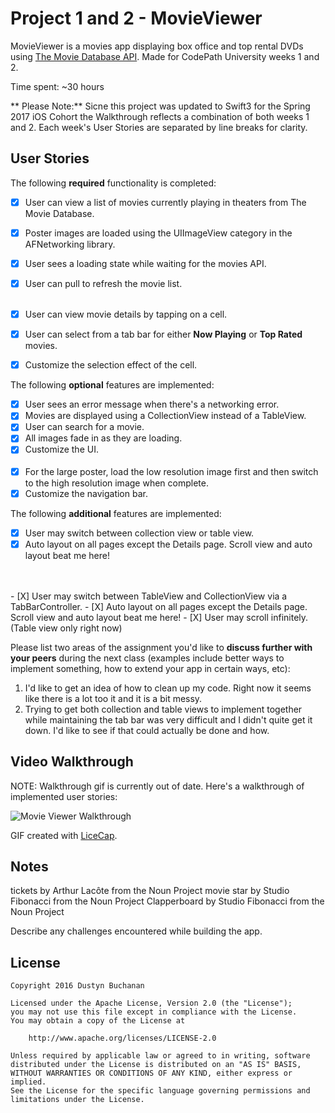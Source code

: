 # Project 1 and 2 - MovieViewer
MovieViewer is a movies app displaying box office and top rental DVDs using [The Movie Database API](http://docs.themoviedb.apiary.io/#). Made for CodePath University weeks 1 and 2.

Time spent: ~30 hours

** Please Note:** Sicne this project was updated to Swift3 for the Spring 2017 iOS Cohort the Walkthrough reflects a combination of both weeks 1 and 2. Each week's User Stories are separated by line breaks for clarity.

## User Stories

The following **required** functionality is completed:
- [X] User can view a list of movies currently playing in theaters from The Movie Database.
- [X] Poster images are loaded using the UIImageView category in the AFNetworking library.
- [X] User sees a loading state while waiting for the movies API.
- [X] User can pull to refresh the movie list. <br><br>

- [X] User can view movie details by tapping on a cell.
- [X] User can select from a tab bar for either **Now Playing** or **Top Rated** movies.
- [X] Customize the selection effect of the cell.

The following **optional** features are implemented:
- [X] User sees an error message when there's a networking error.
- [X] Movies are displayed using a CollectionView instead of a TableView.
- [X] User can search for a movie.
- [X] All images fade in as they are loading.
- [X] Customize the UI.<br><br>
- [X] For the large poster, load the low resolution image first and then switch to the high resolution image when complete.
- [X] Customize the navigation bar.

The following **additional** features are implemented:
- [X] User may switch between collection view or table view.
- [X] Auto layout on all pages except the Details page. Scroll view and auto layout beat me here!
<br>
<br>
- [X] User may switch between TableView and CollectionView via a TabBarController.
- [X] Auto layout on all pages except the Details page. Scroll view and auto layout beat me here!
- [X] User may scroll infinitely. (Table view only right now)

Please list two areas of the assignment you'd like to **discuss further with your peers** during the next class (examples include better ways to implement something, how to extend your app in certain ways, etc):

1. I'd like to get an idea of how to clean up my code. Right now it seems like there is a lot too it and it is a bit messy.
2. Trying to get both collection and table views to implement together while maintaining the tab bar was very difficult
   and I didn't quite get it down. I'd like to see if that could actually be done and how.

## Video Walkthrough 
NOTE: Walkthrough gif is currently out of date.
Here's a walkthrough of implemented user stories:

![Movie Viewer Walkthrough](movieViewerWalkthrough.gif)


GIF created with [LiceCap](http://www.cockos.com/licecap/).

## Notes
tickets by Arthur Lacôte from the Noun Project
movie star by Studio Fibonacci from the Noun Project
Clapperboard by Studio Fibonacci from the Noun Project

Describe any challenges encountered while building the app.

## License

    Copyright 2016 Dustyn Buchanan

    Licensed under the Apache License, Version 2.0 (the "License");
    you may not use this file except in compliance with the License.
    You may obtain a copy of the License at

        http://www.apache.org/licenses/LICENSE-2.0

    Unless required by applicable law or agreed to in writing, software
    distributed under the License is distributed on an "AS IS" BASIS,
    WITHOUT WARRANTIES OR CONDITIONS OF ANY KIND, either express or implied.
    See the License for the specific language governing permissions and
    limitations under the License.
